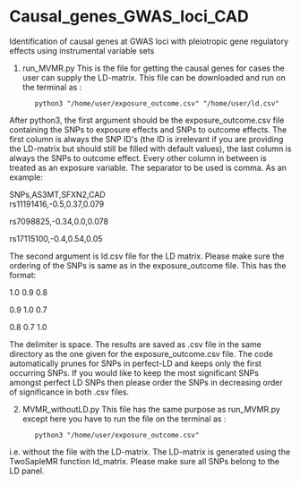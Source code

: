 # Causal_genes_GWAS_loci_CAD
  Identification of causal genes at GWAS loci with pleiotropic gene regulatory effects using instrumental variable sets
  

1. run_MVMR.py
  This is the file for getting the causal genes for cases the user can supply the LD-matrix. This file can be downloaded and run on the terminal as :
  
          python3 "/home/user/exposure_outcome.csv" "/home/user/ld.csv"
  
  
After python3, the first argument should be the exposure_outcome.csv file containing the SNPs to exposure effects and SNPs to outcome effects. The first column is always the SNP ID's (the ID is irrelevant if you are providing the LD-matrix but should still be filled with default values), the last column is always the SNPs to outcome effect. Every other column in between is treated as an exposure variable. The separator to be used is comma. As an example:



SNPs,AS3MT,SFXN2,CAD <br />
rs11191416,-0.5,0.37,0.079 

rs7098825,-0.34,0.0,0.078 

rs17115100,-0.4,0.54,0.05 




The second argument is ld.csv file for the LD matrix. Please make sure the ordering of the SNPs is same as in the exposure_outcome file. This has the format:


1.0 0.9 0.8

0.9 1.0 0.7

0.8 0.7 1.0



The delimiter is space. 
The results are saved as .csv file in the same directory as the one given for the exposure_outcome.csv file. 
The code automatically prunes for SNPs in perfect-LD and keeps only the first occurring SNPs. If you would like to keep the most significant SNPs amongst perfect LD SNPs then please order the SNPs in decreasing order of significance in both .csv files.


2. MVMR_withoutLD.py
This file has the same purpose as run_MVMR.py except here you have to run the file  on the terminal as : 


          python3 "/home/user/exposure_outcome.csv" 


i.e. without the file with the LD-matrix. The LD-matrix is generated using the TwoSapleMR function ld_matrix. Please make sure all SNPs belong to the LD panel.
